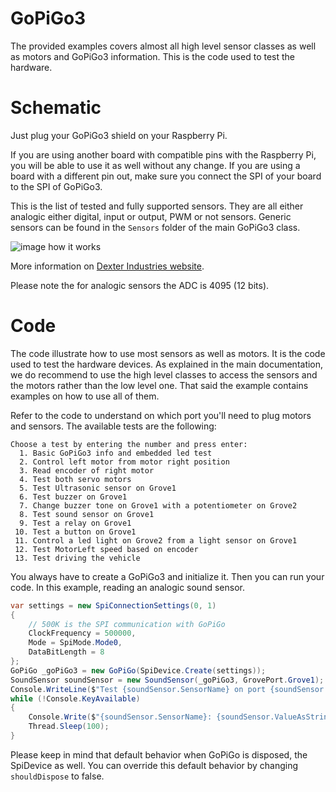 # GoPiGo3

The provided examples covers almost all high level sensor classes as well as motors and GoPiGo3 information. This is the code used to test the hardware.

# Schematic

Just plug your GoPiGo3 shield on your Raspberry Pi.

If you are using another board with compatible pins with the Raspberry Pi, you will be able to use it as well without any change. If you are using a board with a different pin out, make sure you connect the SPI of your board to the SPI of GoPiGo3.

This is the list of tested and fully supported sensors. They are all either analogic either digital, input or output, PWM or not sensors. Generic sensors can be found in the ```Sensors``` folder of the main GoPiGo3 class. 

![image how it works](../gopigosensors.png)

More information on [Dexter Industries website](https://www.dexterindustries.com/GoPiGo3Pi//).

Please note the for analogic sensors the ADC is 4095 (12 bits).

# Code

The code illustrate how to use most sensors as well as motors. It is the code used to test the hardware devices. As explained in the main documentation, we do recommend to use the high level classes to access the sensors and the motors rather than the low level one. That said the example contains examples on how to use all of them.

Refer to the code to understand on which port you'll need to plug motors and sensors. The available tests are the following:

```
Choose a test by entering the number and press enter:
  1. Basic GoPiGo3 info and embedded led test
  2. Control left motor from motor right position
  3. Read encoder of right motor
  4. Test both servo motors
  5. Test Ultrasonic sensor on Grove1
  6. Test buzzer on Grove1
  7. Change buzzer tone on Grove1 with a potentiometer on Grove2
  8. Test sound sensor on Grove1
  9. Test a relay on Grove1
 10. Test a button on Grove1
 11. Control a led light on Grove2 from a light sensor on Grove1
 12. Test MotorLeft speed based on encoder
 13. Test driving the vehicle
```

You always have to create a GoPiGo3 and initialize it. Then you can run your code. In this example, reading an analogic sound sensor.

```csharp
var settings = new SpiConnectionSettings(0, 1)
{
    // 500K is the SPI communication with GoPiGo
    ClockFrequency = 500000,
    Mode = SpiMode.Mode0,
    DataBitLength = 8
};
GoPiGo _goPiGo3 = new GoPiGo(SpiDevice.Create(settings));
SoundSensor soundSensor = new SoundSensor(_goPiGo3, GrovePort.Grove1);
Console.WriteLine($"Test {soundSensor.SensorName} on port {soundSensor.Port}. Press a key to finish the test");
while (!Console.KeyAvailable)
{
    Console.Write($"{soundSensor.SensorName}: {soundSensor.ValueAsString} which is {soundSensor.ValueAsPercent} %");
    Thread.Sleep(100);
}
```

Please keep in mind that default behavior when GoPiGo is disposed, the SpiDevice as well. You can override this default behavior by changing ```shouldDispose``` to false.
